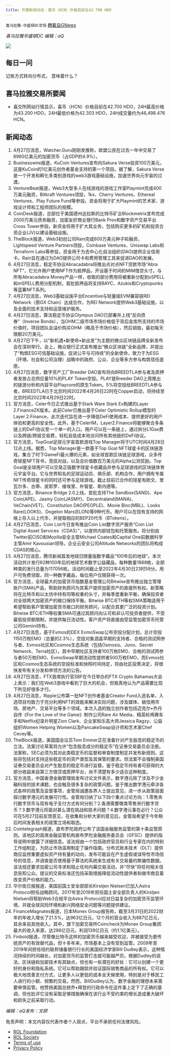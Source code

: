 ```yaml
---
title: 币圈新闻动态：喜币（HCN）价格目前在42.700 HDO
---
```

`喜马拉雅-华盛顿DC农场` [轉載自GNews](https://gnews.org/zh-hans/2427488/)

*喜马拉雅华盛顿DC 编辑：aQ*
 
![](http://himalayawashingtondc.org/wp-content/uploads/2021/07/ScreenShot-2021-07-31-at-16.20.22@2x.png)

## 每日一问

记账方式转向分布式， 意味着什么？

## 喜马拉雅交易所要闻

- 喜交所网站行情显示，喜币（HCN）价格目前在42.700 HDO，24H最高价格为43.200 HDO，24H最低价格为42.303 HDO，24H成交量约为46,498.476 HCN。

## 新闻动态

1. 4月27日消息，Watcher.Guru刚刚发推称，欧盟公民在过去一年中交易了8960亿美元的加密货币（占GDP的4.9%）。
2. Businesswire报道，KuCoin Ventures宣布向Sakura Verse投资100万美元，这是KuCoin的1亿美元创作者基金支持的第一个项目。据了解，Sakura Verse是一个开发和孵化多类别游戏的web3游戏基础设施，加速世界向元宇宙的过渡。
3. VentureBeat报道，Web3大型多人在线游戏的游戏工作室Playmint完成400万美元融资，Bitkraft Ventures领投，1kx、Cherry Ventures、Ethereal Ventures、Play Future Fund等参投。资金将用于扩大Playmint的艺术家、游戏设计师和工程师团队的规模。
4. CoinDesk报道，总部位于美国德州达拉斯的比特币矿企Blockmetrix宣布完成2000万美元债务融资，加密友好商业银行Bank Prov和数字资产交易平台Cross Tower参投。新资金将用于扩大其业务，包括购买更多的矿机和投资合资企业(JV)以建设基础设施。
5. TheBlock报道，Web3初创公司Rain完成600万美元种子轮融资，Lightspeed Venture Partners领投，Coinbase Ventures、Uniswap Labs和Terraform Labs等参投，资金用于为去中心化自治组织(DAO)提供企业信用卡。Rain旨在通过为DAO提供公司卡和费用管理工具来促进DAO的发展。
6. 4月27日消息，稳定币协议Abracadabra将推出点对点NFT贷款市场“Abra NFT”，它允许用户使用NFT作为抵押品，开设基于时间的MIM借贷头寸。与所有Abracadabra Money产品一样，收取的部分费用将被重新分配到sSPELL和mSPELL费用分配机制，首批抵押品将支持BAYC、Azukis和Cryptopunks等蓝筹NFT系列。
7. 4月27日消息，Web3基础设施平台Encentive与轻量级EVM兼容链REI Network（原GX Chain）达成合作，为REI Network提供Web3基础设施，以及全面的技术支持和运营维护服务。
8. 4月27日消息，算法稳定币协议Olympus DAO已部署并上线“反向债券”（Inverse Bonds），当OHM二级市场市场价格低于背后金库所支持的市场价值时，项目团队会溢价购买OHM（略高于市场价格），然后销毁，最初每天限额20万美元。
9. 4月27日下午，以“新机遇•新使命•新出发”为主题的微众区块链品牌全新发布会在深圳举行。会上，微众银行正式宣布推出“微众区块链”全新品牌，并提出了“构筑ESG可信基础设施，促进公平与可持续”的全新使命，致力于为ESG（环境、社会和公司治理）战略中的政府、公众、企业等多方参与构筑信任底座。
10. 4月27日消息，数字资产工厂Breeder DAO宣布将向BREEDTLA参与者及质押者发放占总供应量10%的PLAY Token空投。PLAY是Breeder DAO上周推出的链游分析和内容平台Playcore的原生Token。5%将空投给BREEDTLA参与者，BREEDTLA已于北京时间2022年4月26日22时在Copper启动，将持续至北京时间2022年4月29日22时。
11. 官方消息，Celer今日正式推出基于Stark Ware Stark Ex构建的Layer 2.FinanceZK版本。此前Celer已推出基于Celer Optimistic Rollup模型的Layer 2.Finance，此次迭代旨在进一步降低DeFi使用成本、提供更好的用户体验和更高的安全性。此外，基于CelerIM，Layer2.Finance将能够聚合多条链上的DeFi协议至一个单一的入口。用户可以在一条链上，通过拆分L1Gas费以及跨链/跨层交易费，轻松且低成本地访问所有其他链的DeFi协议。
12. 官方消息，TopGoal足球元宇宙首款游戏Top Manager将于UTC时间4月28日12点上线。据悉，Top Manager是一款基于Top Goal NFT球星卡的区块链游戏，集合了时下GameFi最火爆的元素，如全球首款区块链足球游戏，众多传奇球星NFT背书，竞技对战，以及总价值数百万美元的Alpha公测奖励。Top Goal是全球用户可以交易正版数字球星卡收藏品并参与足球游戏的区块链体育元宇宙平台。它与世界知名的足球运动员、俱乐部、机构合作，用户拥有专属NFT传奇球星卡的同时还可参与足球游戏。截止目前已合作的球星有欧文、里瓦尔多、古蒂、皮耶罗、维埃里、朴智星、斯内德等。
13. 官方消息，Binance Bridge 2.0上线，首批支持The Sandbox(SAND)、Ape Coin(APE)、Jasmy Coin(JASMY)、Decentraland(MANA)、VeChain(VET)、Constitution DAO(PEOPLE)、Movie Bloc(MBL)、Looks Rare(LOOKS)、Dogelon Mars(ELON)等9种代币。用户可以在现有支持的网络上存入以上代币，并提取相应的BEP20代币（BTokens）。
14. 4月27日消息，Coin List今日宣布推出Coin List数字资产服务“Coin List Digital Asset Services（CDAS）”，以提供内部钱包和托管服务。将分别由Twitter前CISO和Mozilla安全主管Michael Coates和Capital One前数据科学主管Amir Kavousian领导。企业云安全公司Altitude Networks的团队将构成CDAS的核心。
15. 4月27日消息，腾讯新闻首发地球日限量版数字藏品“100年后的地球”。本次活动共计发行62种100年后的地球艺术数字公益藏品，每种数量1888枚，全部种类的发行总量为117056枚。活动时间截止至2022年4月30日23时59分。用户可免费领取，同一种数字藏品，每位用户仅限获得一次。
16. 官方消息，全球最大的加密货币指数基金管理公司Bitwise宣布推出独立管理账户(SMA)产品，帮助财务顾问为其客户提供加密资产的直接所有权。新策略将在比特币和以太坊中持有同等权重的头寸，并每季度重新平衡，确保投资者对全球两大加密资产的敞口保持平衡。Bitwise BTC/ETH等权SMA策略适用于希望帮助客户管理加密货币敞口的财务顾问，以配合其更广泛的投资计划。Bitwise BTC/ETH等权重SMA可通过其顾问向认可和非认可投资者提供，不受最低投资额限制，并提供每日流动性。客户资产将直接由受监管加密货币托管公司Gemini持有。
17. 4月27日消息，基于Evmos的DEX EvmoSwap公布空投分配计划，总计空投1150万枚EMO（总量的2.3%），空投对象涵盖早期的支持者、合格的测试网参与者、Evmos社区和Cosmos生态系统（包括Osmosis、Juno、Secret Network、Terra社区）。其中早期社区支持者100万枚EMO、合格的测试网参与者50万枚EMO、EvmoSwap早期流动性提供者500万枚EMO，而Evmos社区和Cosmos生态系统的空投标准和快照时间待定，将由社区投票决定，将很快发布有关分发和申领方法的公告。
18. 4月27日消息，FTX首席执行官SBF在今日举办的FTX Crypto Bahamas大会上表示：我们在Web3游戏中看到了巨大的机会，但我真地认为产品需要比现下所见好很多才行。
19. 4月27日消息，Ripple公布第一批NFT创作者基金Creator Fund入选名单，入选项目均致力于充分利用NFT的效能来解决实际问题，涉及媒体、碳信用市场、房地产、交易平台等多个领域。本次入选的独立创作者包括迈克尔•乔丹自传《For the Love of the Game》制作公司Rare Air Media、精英轮椅赛车手和Netflix纪录片明星Zion Clark、企业家和乐高大师Jessica Ragzy、公益组织Women Helping Women以及PancakeSwap设计师和艺术家Chef Cecey等。
20. TheBlock报道，美国国会议员Tom Emmer正在准备针对产生股息的稳定币的立法。法案讨论草案将允许“包含股息成分的稳定币”在证券交易委员会注册。法案称，SEC必须为其对此类稳定币的监督和审查制度制定并发布新规则。这些将包括对支持这些稳定币的资产类型及其保管的要求。但法案不会强制美国证券交易委员会对产生股息的稳定币进行监督。鉴于稳定币持有者可获得的大部分收益来自第三方借贷或质押平台，尚不清楚有多少适合这种制度。
21. 官方消息，中国香港金融管理局发布讨论文件表示，数字港元除了涉及不少金融科技的技术课题，也会触及很多复杂的政策问题。鉴于推出数字港元牵涉各式各样的政策及监督事项，金管局诚邀各界人士提出意见，进一步从政策层面探讨数字港元的发展可行性。金管局归纳了以下四个重点讨论方向：1.零售央行数字货币与现有电子支付方式有何分别？2.香港需要哪类零售央行数字货币？3.数字港元将面对甚么潜在挑战和技术问题？4.数字港元事在必行？公众可在5月27日前反馈意见，在收集和分析大家的意见后，金管局希望于今年稍后时间发表相关的政策立场和取态。
22. Cointelegraph报道，直布罗陀政府公布了该国金融服务监管的第十条监管原则。该地区的首席金融监管机构直布罗陀金融服务委员会（GFSC）提供的指导说明中披露了详细信息。该法规由一个包括政府官员和行业专家在内的特别工作组制定，为防止市场滥用制定了操作指南。分布式账本技术（DLT）提供商应监控重要虚拟资产持有量的动向，发布可能旨在产生虚假或误导性市场信号的信息，并调查是否使用基于算法的系统来生成有关交易量的欺骗性数据。该法规还要求加密公司寻求和阻止任何内幕交易活动，并“尽快”将任何相关信息告知公众。提议的交易标准还包括采取措施降低流动性提供者和做市商显着改变资产价格的能力。
23. 华尔街日报报道，美国前国土安全部部长Kirstjen Nielsen已加入Astra Protocol担任战略顾问。2017年至2019年担任国土安全部负责人的Kirstjen Nielsen将帮助Web3合规平台Astra Protocol应对日益复杂的加密货币监管环境，并就全球风险环境和新兴网络安全问题等问题提供建议。
24. FinanceMagnates报道，日本Monex Group报告称，截至3月31日的2022财年的年收入增长了21.5%，达963亿日元，12个月的营业收入为887亿日元，其余来自其他收入。其中，旗下加密交易所Coincheck为Monex Group集团最大的收入来源，达286亿日元，利润139亿日元（约1.1亿美元）。
25. Finbold报道，尽管像比特币这样的加密货币越来越受欢迎，并被接受为更传统资产的有效替代品，但十多年来，市场基本上没有受到监管。2009年至2019年间担任纽约联邦储备银行行长的美国经济学家Bill Dudley表示，这种情况持续的时间越长，对加密货币的监管打击就可能越严厉。根据Dudley的说法，区块链和加密技术有其缺点，但也有一些潜在的好处：它可以创建一个更好的身份和隐私系统。它可以帮助跟踪并验证国际销售商品的所有权。它可以极大地改善支付方式，让更多人以更低的成本全天候使用，特别是对于移民工人进行的小额、频繁的交易。然而，BillDudley认为，数字金融的理想未来需要审慎监管。他赞扬美国总统乔•拜登的行政命令在这件事上定下了正确的基调，但也批评它没有采取足够措施确保在该行业不受约束的增长造成重大破坏和损失之前采取行动。

*编辑：aQ发布：文顾*

免责声明：本文内容仅代表作者个人观点，平台不承担任何法律风险。
  
- [ROL Foundation](https://rolfoundation.org/)
- [ROL Society](https://rolsociety.org/)
- [Terms of use](https://gnews.org/terms-of-use-3/)
- [Privacy Policy](https://gnews.org/privacy-policy/)
